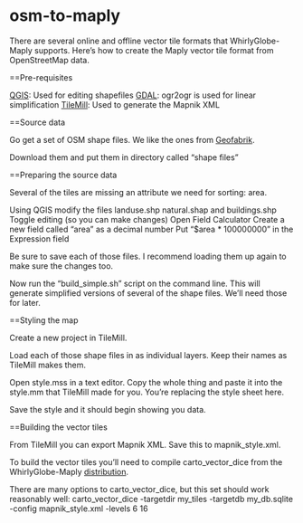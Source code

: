osm-to-maply
============

There are several online and offline vector tile formats that WhirlyGlobe-Maply supports.  Here’s how to create the Maply vector tile format from OpenStreetMap data.

==Pre-requisites

[QGIS](http://www.qgis.org/en/site/): Used for editing shapefiles
[GDAL](http://gdal.org/): ogr2ogr is used for linear simplification
[TileMill](https://www.mapbox.com/tilemill/): Used to generate the Mapnik XML

==Source data

Go get a set of OSM shape files.  We like the ones from [Geofabrik](http://download.geofabrik.de/).

Download them and put them in directory called “shape files”

==Preparing the source data

Several of the tiles are missing an attribute we need for sorting: area.

Using QGIS modify the files landuse.shp natural.shap and buildings.shp
  Toggle editing (so you can make changes)
  Open Field Calculator
  Create a new field called “area” as a decimal number
  Put “$area * 100000000” in the Expression field

Be sure to save each of those files.  I recommend loading them up again to make sure the changes too.

Now run the “build_simple.sh” script on the command line.
  This will generate simplified versions of several of the shape files.  We’ll need those for later.

==Styling the map

Create a new project in TileMill.

Load each of those shape files in as individual layers.  Keep their names as TileMill makes them.

Open style.mss in a text editor.  Copy the whole thing and paste it into the style.mm that TileMill made for you.
  You’re replacing the style sheet here.

Save the style and it should begin showing you data.

==Building the vector tiles

From TileMill you can export Mapnik XML.  Save this to mapnik_style.xml.

To build the vector tiles you’ll need to compile carto_vector_dice from the WhirlyGlobe-Maply [distribution](https://github.com/mousebird/WhirlyGlobe).

There are many options to carto_vector_dice, but this set should work reasonably well:
carto_vector_dice -targetdir my_tiles -targetdb my_db.sqlite -config mapnik_style.xml -levels 6 16
